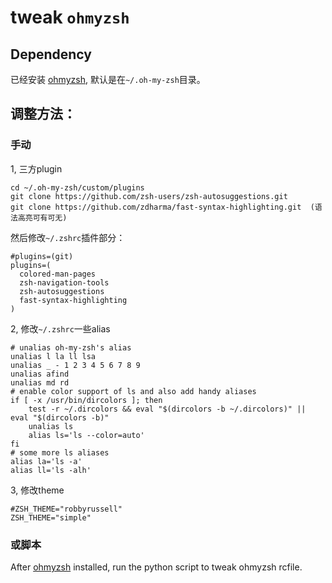 # tweak `ohmyzsh`

## Dependency

已经安装 [ohmyzsh](https://github.com/ohmyzsh/ohmyzsh), 默认是在`~/.oh-my-zsh`目录。


## 调整方法：

### 手动

1, 三方plugin

```shell
cd ~/.oh-my-zsh/custom/plugins
git clone https://github.com/zsh-users/zsh-autosuggestions.git
git clone https://github.com/zdharma/fast-syntax-highlighting.git  (语法高亮可有可无)
```

然后修改`~/.zshrc`插件部分：
```
#plugins=(git)
plugins=(
  colored-man-pages
  zsh-navigation-tools
  zsh-autosuggestions
  fast-syntax-highlighting
)
```

2, 修改`~/.zshrc`一些alias

```
# unalias oh-my-zsh's alias
unalias l la ll lsa
unalias _ - 1 2 3 4 5 6 7 8 9
unalias afind
unalias md rd
# enable color support of ls and also add handy aliases
if [ -x /usr/bin/dircolors ]; then
    test -r ~/.dircolors && eval "$(dircolors -b ~/.dircolors)" || eval "$(dircolors -b)"
    unalias ls
    alias ls='ls --color=auto'
fi
# some more ls aliases
alias la='ls -a'
alias ll='ls -alh'
```

3, 修改theme
```
#ZSH_THEME="robbyrussell"
ZSH_THEME="simple"
```


### 或脚本

After [ohmyzsh](https://github.com/ohmyzsh/ohmyzsh) installed, run the python script to tweak ohmyzsh rcfile.
